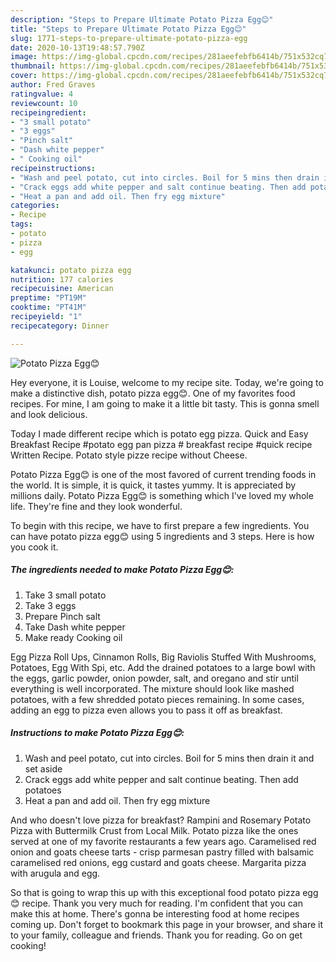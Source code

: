 ```yaml
---
description: "Steps to Prepare Ultimate Potato Pizza Egg😊"
title: "Steps to Prepare Ultimate Potato Pizza Egg😊"
slug: 1771-steps-to-prepare-ultimate-potato-pizza-egg
date: 2020-10-13T19:48:57.790Z
image: https://img-global.cpcdn.com/recipes/281aeefebfb6414b/751x532cq70/potato-pizza-egg😊-recipe-main-photo.jpg
thumbnail: https://img-global.cpcdn.com/recipes/281aeefebfb6414b/751x532cq70/potato-pizza-egg😊-recipe-main-photo.jpg
cover: https://img-global.cpcdn.com/recipes/281aeefebfb6414b/751x532cq70/potato-pizza-egg😊-recipe-main-photo.jpg
author: Fred Graves
ratingvalue: 4
reviewcount: 10
recipeingredient:
- "3 small potato"
- "3 eggs"
- "Pinch salt"
- "Dash white pepper"
- " Cooking oil"
recipeinstructions:
- "Wash and peel potato, cut into circles. Boil for 5 mins then drain it and set aside"
- "Crack eggs add white pepper and salt continue beating. Then add potatoes"
- "Heat a pan and add oil. Then fry egg mixture"
categories:
- Recipe
tags:
- potato
- pizza
- egg

katakunci: potato pizza egg 
nutrition: 177 calories
recipecuisine: American
preptime: "PT19M"
cooktime: "PT41M"
recipeyield: "1"
recipecategory: Dinner

---
```



![Potato Pizza Egg😊](https://img-global.cpcdn.com/recipes/281aeefebfb6414b/751x532cq70/potato-pizza-egg😊-recipe-main-photo.jpg)

Hey everyone, it is Louise, welcome to my recipe site. Today, we're going to make a distinctive dish, potato pizza egg😊. One of my favorites food recipes. For mine, I am going to make it a little bit tasty. This is gonna smell and look delicious.

Today I made different recipe which is potato egg pizza. Quick and Easy Breakfast Recipe #potato egg pan pizza # breakfast recipe #quick recipe Written Recipe. Potato style pizze recipe without Cheese.

Potato Pizza Egg😊 is one of the most favored of current trending foods in the world. It is simple, it is quick, it tastes yummy. It is appreciated by millions daily. Potato Pizza Egg😊 is something which I've loved my whole life. They're fine and they look wonderful.


To begin with this recipe, we have to first prepare a few ingredients. You can have potato pizza egg😊 using 5 ingredients and 3 steps. Here is how you cook it.

<!--inarticleads1-->

##### The ingredients needed to make Potato Pizza Egg😊:

1. Take 3 small potato
1. Take 3 eggs
1. Prepare Pinch salt
1. Take Dash white pepper
1. Make ready  Cooking oil


Egg Pizza Roll Ups, Cinnamon Rolls, Big Raviolis Stuffed With Mushrooms, Potatoes, Egg With Spi, etc. Add the drained potatoes to a large bowl with the eggs, garlic powder, onion powder, salt, and oregano and stir until everything is well incorporated. The mixture should look like mashed potatoes, with a few shredded potato pieces remaining. In some cases, adding an egg to pizza even allows you to pass it off as breakfast. 

<!--inarticleads2-->

##### Instructions to make Potato Pizza Egg😊:

1. Wash and peel potato, cut into circles. Boil for 5 mins then drain it and set aside
1. Crack eggs add white pepper and salt continue beating. Then add potatoes
1. Heat a pan and add oil. Then fry egg mixture


And who doesn&#39;t love pizza for breakfast? Rampini and Rosemary Potato Pizza with Buttermilk Crust from Local Milk. Potato pizza like the ones served at one of my favorite restaurants a few years ago. Caramelised red onion and goats cheese tarts - crisp parmesan pastry filled with balsamic caramelised red onions, egg custard and goats cheese. Margarita pizza with arugula and egg. 

So that is going to wrap this up with this exceptional food potato pizza egg😊 recipe. Thank you very much for reading. I'm confident that you can make this at home. There's gonna be interesting food at home recipes coming up. Don't forget to bookmark this page in your browser, and share it to your family, colleague and friends. Thank you for reading. Go on get cooking!
